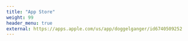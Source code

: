 ```yaml
---
title: "App Store"
weight: 99
header_menu: true
external: https://apps.apple.com/us/app/doggelganger/id6740509252
---
```

